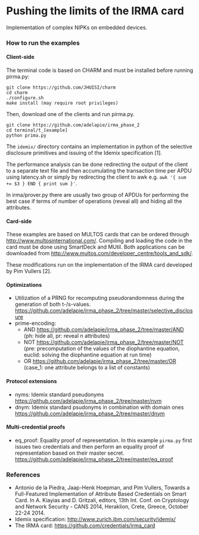 Pushing the limits of the IRMA card
===================================

Implementation of complex NIPKs on embedded devices.

### How to run the examples

#### Client-side

The terminal code is based on CHARM and must be installed before running
pirma.py:

```
git clone https://github.com/JHUISI/charm
cd charm
./configure.sh
make install (may require root privileges)
```

Then, download one of the clients and run pirma.py.

```
git clone https://github.com/adelapie/irma_phase_2
cd terminal/t_[example]
python prima.py
```

The ```idemix/``` directory contains an implementation in python of the selective
disclosure primitives and issuing of the Idemix specification [1].

The performance analysis can be done redirecting the output of the client to
a separate text file and then accumulating the transaction time per APDU using 
latency.sh or simply by redirecting the client to awk e.g. ```awk '{ sum += $3 } END { print sum }'```.

In irma/prover.py there are usually two group of APDUs for performing
the best case if terms of number of operations (reveal all) and hiding all
the attributes.

#### Card-side

These examples are based on MULTOS cards that can be ordered
through http://www.multosinternational.com/. Compiling and loading the code 
in the card must be done using SmartDeck and MUtil. Both applications can be 
downloaded from http://www.multos.com/developer_centre/tools_and_sdk/.

These modifications run on the implementation of the IRMA card developed by Pim Vullers [2].

#### Optimizations

- Utilization of a PRNG for recomputing
pseudorandomness during the generation of both t-/s-values.
https://github.com/adelapie/irma_phase_2/tree/master/selective_disclosure
- prime-encoding:
	* AND https://github.com/adelapie/irma_phase_2/tree/master/AND (ph: hide all, pr: reveal n attributes)
	* NOT https://github.com/adelapie/irma_phase_2/tree/master/NOT (pre: precomputation of the values of the
diophantine equation, euclid: solving the diophantine equation at run time)
	* OR https://github.com/adelapie/irma_phase_2/tree/master/OR (case_1: one attribute
belongs to a list of constants)

#### Protocol extensions

- nyms: Idemix standard pseudonyms https://github.com/adelapie/irma_phase_2/tree/master/nym
- dnym: Idemix standard psudonyms in combination with domain ones https://github.com/adelapie/irma_phase_2/tree/master/dnym

#### Multi-credential proofs

- eq_proof: Equality proof of representation. In this example ```pirma.py``` first issues two
credentials and then perform an equality proof of representation based on their master secret.
https://github.com/adelapie/irma_phase_2/tree/master/eq_proof

### References

- Antonio de la Piedra, Jaap-Henk Hoepman, and Pim Vullers, Towards a Full-Featured Implementation of Attribute Based Credentials on Smart Card. In A. Kiayias and D. Gritzali, editors, 13th Int. Conf. on Cryptology and Network Security - CANS 2014, Heraklion, Crete, Greece, October 22-24 2014.
- Idemix specification: http://www.zurich.ibm.com/security/idemix/
- The IRMA card: https://github.com/credentials/irma_card


